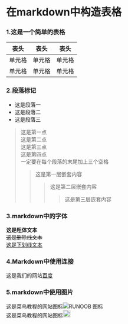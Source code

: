 # 在markdown中构造表格

### 1.这是一个简单的表格
|表头|表头|表头|
|:----:|:----:|:----:|
|单元格|单元格|单元格|
|单元格|单元格|单元格|

### 2.段落标记
* 这是段落一  
* 这是段落二  
* 这是段落三   

> 这是第一点  
> 这是第二点   
> 这是第三点   
> 这是第四点   
> 一定要在每个段落的末尾加上三个空格 
>> 这是第一层嵌套内容
>>> 这是第二层嵌套内容
>>>> 这是第三层嵌套内容

### 3.markdown中的字体
**这是粗体文本**  
~~这是删除线文本~~  
<u>这是下划线文本</u>

### 4.Markdown中使用连接
这是我们的网站[百度](http://localhost:5400/index.html "百度")

### 5.markdown中使用图片
这是菜鸟教程的网站图标![RUNOOB 图标](http://static.runoob.com/images/runoob-logo.png "菜鸟教程")  
这是菜鸟教程的网站图标<img height="20px" src="http://static.runoob.com/images/runoob-logo.png"/>
